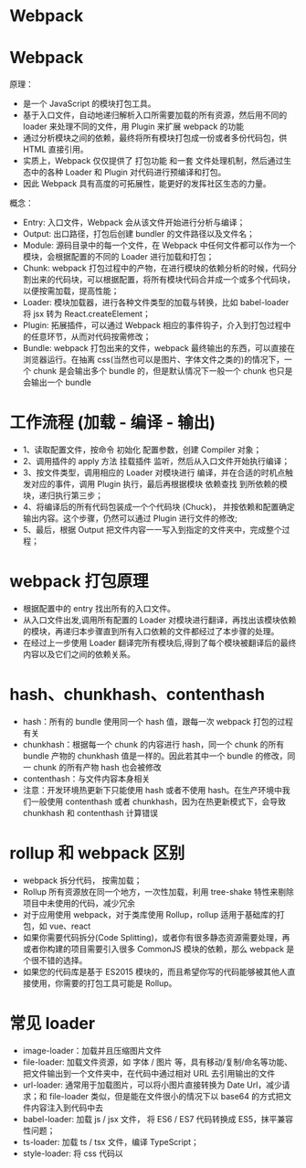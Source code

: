 # Webpack

# Webpack

原理：

- 是一个 JavaScript 的模块打包工具。
- 基于入口文件，自动地递归解析入口所需要加载的所有资源，然后用不同的 loader 来处理不同的文件，用 Plugin 来扩展 webpack 的功能
- 通过分析模块之间的依赖，最终将所有模块打包成一份或者多份代码包，供 HTML 直接引用。
- 实质上，Webpack 仅仅提供了 打包功能 和一套 文件处理机制，然后通过生态中的各种 Loader 和 Plugin 对代码进行预编译和打包。
- 因此 Webpack 具有高度的可拓展性，能更好的发挥社区生态的力量。

概念：

- Entry: 入口文件，Webpack 会从该文件开始进行分析与编译；
- Output: 出口路径，打包后创建 bundler 的文件路径以及文件名；
- Module: 源码目录中的每一个文件，在 Webpack 中任何文件都可以作为一个模块，会根据配置的不同的 Loader 进行加载和打包；
- Chunk: webpack 打包过程中的产物，在进行模块的依赖分析的时候，代码分割出来的代码块，可以根据配置，将所有模块代码合并成一个或多个代码块，以便按需加载，提高性能；
- Loader: 模块加载器，进行各种文件类型的加载与转换，比如 babel-loader 将 jsx 转为 React.createElement；
- Plugin: 拓展插件，可以通过 Webpack 相应的事件钩子，介入到打包过程中的任意环节，从而对代码按需修改；
- Bundle: webpack 打包出来的文件，webpack 最终输出的东西，可以直接在浏览器运行。在抽离 css(当然也可以是图片、字体文件之类的)的情况下，一个 chunk 是会输出多个 bundle 的，但是默认情况下一般一个 chunk 也只是会输出一个 bundle

# 工作流程 (加载 - 编译 - 输出)

- 1、读取配置文件，按命令 初始化 配置参数，创建 Compiler 对象；
- 2、调用插件的 apply 方法 挂载插件 监听，然后从入口文件开始执行编译；
- 3、按文件类型，调用相应的 Loader 对模块进行 编译，并在合适的时机点触发对应的事件，调用 Plugin 执行，最后再根据模块 依赖查找 到所依赖的模块，递归执行第三步；
- 4、将编译后的所有代码包装成一个个代码块 (Chuck)， 并按依赖和配置确定 输出内容。这个步骤，仍然可以通过 Plugin 进行文件的修改;
- 5、最后，根据 Output 把文件内容一一写入到指定的文件夹中，完成整个过程；

# webpack 打包原理

- 根据配置中的 entry 找出所有的入口文件。
- 从入口文件出发,调用所有配置的 Loader 对模块进行翻译，再找出该模块依赖的模块，再递归本步骤直到所有入口依赖的文件都经过了本步骤的处理。
- 在经过上一步使用 Loader 翻译完所有模块后,得到了每个模块被翻译后的最终内容以及它们之间的依赖关系。

# hash、chunkhash、contenthash

- hash：所有的 bundle 使用同一个 hash 值，跟每一次 webpack 打包的过程有关
- chunkhash：根据每一个 chunk 的内容进行 hash，同一个 chunk 的所有 bundle 产物的 chunkhash 值是一样的。因此若其中一个 bundle 的修改，同一 chunk 的所有产物 hash 也会被修改
- contenthash：与文件内容本身相关
- 注意：开发环境热更新下只能使用 hash 或者不使用 hash。在生产环境中我们一般使用 contenthash 或者 chunkhash，因为在热更新模式下，会导致 chunkhash 和 contenthash 计算错误

# rollup 和 webpack 区别

- webpack 拆分代码， 按需加载；
- Rollup 所有资源放在同一个地方，一次性加载，利用 tree-shake 特性来剔除项目中未使用的代码，减少冗余
- 对于应用使用 webpack，对于类库使用 Rollup，rollup 适用于基础库的打包，如 vue、react
- 如果你需要代码拆分(Code Splitting)，或者你有很多静态资源需要处理，再或者你构建的项目需要引入很多 CommonJS 模块的依赖，那么 webpack 是个很不错的选择。
- 如果您的代码库是基于 ES2015 模块的，而且希望你写的代码能够被其他人直接使用，你需要的打包工具可能是 Rollup。

# 常见 loader

- image-loader：加载并且压缩图片文件
- file-loader: 加载文件资源，如 字体 / 图片 等，具有移动/复制/命名等功能、把文件输出到一个文件夹中，在代码中通过相对 URL 去引用输出的文件
- url-loader: 通常用于加载图片，可以将小图片直接转换为 Date Url，减少请求；和 file-loader 类似，但是能在文件很小的情况下以 base64 的方式把文件内容注入到代码中去
- babel-loader: 加载 js / jsx 文件， 将 ES6 / ES7 代码转换成 ES5，抹平兼容性问题；
- ts-loader: 加载 ts / tsx 文件，编译 TypeScript；
- style-loader: 将 css 代码以
